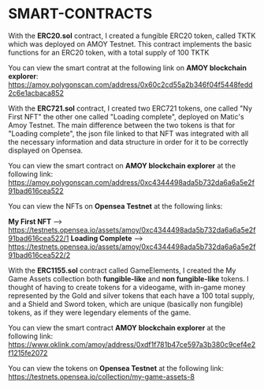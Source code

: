 # SMART-CONTRACTS


With the **ERC20.sol** contract, I created a fungible ERC20 token, called TKTK which was deployed on AMOY Testnet.
This contract implements the basic functions for an ERC20 token, with a total supply of 100 TKTK

You can view the smart contrat at the following link on **AMOY blockchain explorer**: 
https://amoy.polygonscan.com/address/0x60c2cd55a2b346f04f5448fedd2c6e1acbaca852



With the **ERC721.sol** contract, I created two ERC721 tokens, one called "Ny First NFT" the other one called "Loading complete", deployed on Matic's Amoy Testnet.
The main difference between the two tokens is that for "Loading complete", the json file linked to that NFT was integrated with all the necessary information and data structure in order for it to be correctly displayed on Opensea.

You can view the smart contract on **AMOY blockchain explorer** at the following link: 
https://amoy.polygonscan.com/address/0xc4344498ada5b732da6a6a5e2f91bad616cea522

You can view the NFTs on **Opensea Testnet** at the following links:

**My First NFT** --> https://testnets.opensea.io/assets/amoy/0xc4344498ada5b732da6a6a5e2f91bad616cea522/1
**Loading Complete** --> https://testnets.opensea.io/assets/amoy/0xc4344498ada5b732da6a6a5e2f91bad616cea522/2



With the **ERC1155.sol** contract called GameElements, I created the My Game Assets collection both **fungible-like** and **non fungible-like** tokens. I thought of having to create tokens for a videogame, with in-game money represented by the Gold and silver tokens that each have a 100 total supply, and a Shield and Sword token, which are unique (basically non fungible) tokens, as if they were legendary elements of the game.

You can view the smart contract **AMOY blockchain explorer** at the following link: 
https://www.oklink.com/amoy/address/0xdf1f781b47ce597a3b380c9cef4e2f1215fe2072

You can view the tokens on **Opensea Testnet** at the following link:
https://testnets.opensea.io/collection/my-game-assets-8
